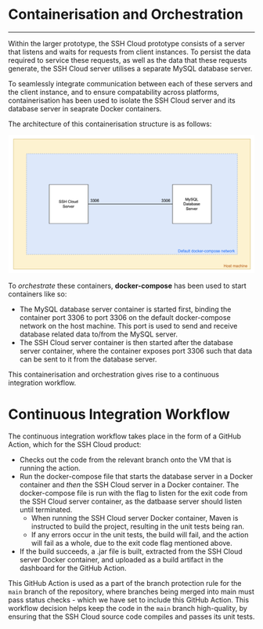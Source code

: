 # Containerisation and Orchestration
---
Within the larger prototype, the SSH Cloud prototype consists of a server that listens and waits for requests from client instances. To persist the data required to service these requests, as well as the data that these requests generate, the SSH Cloud server utilises a separate MySQL database server.

To seamlessly integrate communication between each of these servers and the client instance, and to ensure compatability across platforms, containerisation has been used to isolate the SSH Cloud server and its database server in seaprate Docker containers.

The architecture of this containerisation structure is as follows:

![SSH Cloud containerisation diagram](./Attachments/SSH%20Cloud%20Docker%20Structure.png)

To _orchestrate_ these containers, **docker-compose** has been used to start containers like so:
- The MySQL database server container is started first, binding the container port 3306 to port 3306 on the default docker-compose network on the host machine. This port is used to send and receive database related data to/from the MySQL server.
- The SSH Cloud server container is then started after the database server container, where the container exposes port 3306 such that data can be sent to it from the database server.

This containerisation and orchestration gives rise to a continuous integration workflow.

# Continuous Integration Workflow
The continuous integration workflow takes place in the form of a GitHub Action, which for the SSH Cloud product:
- Checks out the code from the relevant branch onto the VM that is running the action.
- Run the docker-compose file that starts the database server in a Docker container and _then_ the SSH Cloud server in a Docker container. The docker-compose file is run with the flag to listen for the exit code from the SSH Cloud server container, as the datbaase server should listen until terminated.
  - When running the SSH Cloud server Docker container, Maven is instructed to build the project, resulting in the unit tests being ran.
  - If any errors occur in the unit tests, the build will fail, and the action will fail as a whole, due to the exit code flag mentioned above.
- If the build succeeds, a .jar file is built, extracted from the SSH Cloud server Docker container, and uploaded as a build artifact in the dashboard for the GitHub Action.

This GitHub Action is used as a part of the branch protection rule for the `main` branch of the repository, where branches being merged into main must pass status checks - which we have set to include this GitHub Action. This workflow decision helps keep the code in the `main` branch high-quality, by ensuring that the SSH Cloud source code compiles and passes its unit tests.